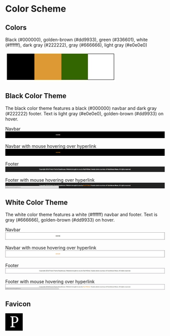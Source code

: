 # Color Scheme

## Colors

Black (#000000), golden-brown (#dd9933), green (#336601), white (#ffffff), dark gray (#222222), gray (#666666), light gray (#e0e0e0)

![](images/layout-and-color-scheme/color-scheme.jpg)

## Black Color Theme

The black color theme features a black (#000000) navbar and dark gray (#222222) footer. Text is light gray (#e0e0e0), golden-brown (#dd9933) on hover.

Navbar
![](images/layout-and-color-scheme/black-navbar.jpg)

Navbar with mouse hovering over hyperlink
![](images/layout-and-color-scheme/black-navbar-hover.jpg)

Footer
![](images/layout-and-color-scheme/black-footer.jpg)

Footer with mouse hovering over hyperlink
![](images/layout-and-color-scheme/black-footer-hover.jpg)

## White Color Theme

The white color theme features a white (#ffffff) navbar and footer. Text is gray (#666666), golden-brown (#dd9933) on hover.

Navbar
![](images/layout-and-color-scheme/white-navbar.jpg)

Navbar with mouse hovering over hyperlink
![](images/layout-and-color-scheme/white-navbar-hover.jpg)

Footer
![](images/layout-and-color-scheme/white-footer.jpg)

Footer with mouse hovering over hyperlink
![](images/layout-and-color-scheme/white-footer-hover.jpg)

## Favicon

![](images/layout-and-color-scheme/favicon.jpg)

